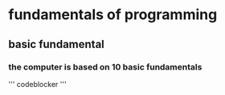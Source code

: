 # fundamentals of programming
## basic fundamental

### the computer is based on 10 basic fundamentals
'''
codeblocker
'''

